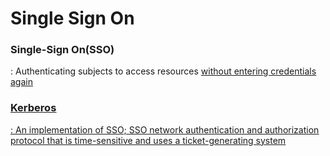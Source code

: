 # Single Sign On


### Single-Sign On(SSO)
 : Authenticating subjects to access resources <u>without<u> entering credentials again


### Kerberos
 : An implementation of SSO; SSO network authentication and authorization protocol that is <u>time-sensitive<u> and uses a ticket-generating system